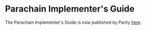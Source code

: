 # Parachain Implementer's Guide

The Parachain Implementer's Guide is now published by Parity [here](https://paritytech.github.io/polkadot/book/).
